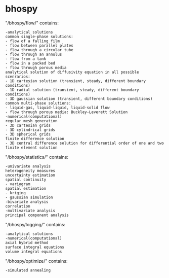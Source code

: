 # bhospy

"/bhospy/flow/" contains:

    -analytical solutions
	common single-phase solutions:
	- flow of a falling film
	- flow between parallel plates
	- flow through a circular tube
	- flow through an annulus
	- flow from a tank
	- flow in a packed bed
	- flow through porous media
	analytical solution of diffusivity equation in all possible scenrarios:
	- 1D cartesian solution (transient, steady, different boundary conditions)
	- 1D radial solution (transient, steady, different boundary conditions)
	- 3D gaussian solution (transient, different boundary conditions)
	common multi-phase solutions:
	- liquid-gas, liquid-liquid, liquid-solid flow
	- flow through porous media: Buckley-Leverett Solution
    -numerical(computational)
	regular mesh generation
	- 3D cartesian grids
	- 3D cylindrical grids
	- 3D spherical grids
	finite difference solution
	- 3D central difference solution for differential order of one and two
	finite element solution
	
"/bhospy/statistics/" contains:

    -univariate analysis
	heterogeneity measures
	uncertainty estimation
	spatial continuity
	- variogram
	spatial estimation
	- kriging
	- gaussian simulation
    -bivariate analysis
	correlation
    -multivariate analysis
	principal component analysis
	
"/bhospy/logging/" contains:

    -analytical solutions
    -numerical(computational)
	axial hybrid method
	surface integral equations
	volume integral equations
	
"/bhospy/optimize/" contains:

    -simulated annealing
